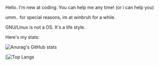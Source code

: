 Hello. I'm new at coding. You can help me any time! (or i can help you)

umm.. for special reasons, im at winbruh for a while.

GNU/Linux is not a OS. It's a life style.

Here's my stats:

![Anurag's GitHub stats](https://github-readme-stats.vercel.app/api?username=Oki404&show_icons=true&theme=synthwave)

[![Top Langs](https://github-readme-stats.vercel.app/api/top-langs/?username=Oki404&langs_count=100&theme=synthwave)
<!---
Oki404/Oki404 is a ✨ special ✨ repository because its `README.md` (this file) appears on your GitHub profile.
You can click the Preview link to take a look at your changes.
--->
